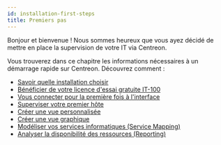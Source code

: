 ```yaml
---
id: installation-first-steps
title: Premiers pas
---
```


Bonjour et bienvenue ! Nous sommes heureux que vous ayez décidé de mettre en place la
supervision de votre IT via Centreon.

Vous trouverez dans ce chapitre les informations nécessaires à un démarrage rapide sur Centreon. Découvrez comment :

* [Savoir quelle installation choisir](which-install.md)
* [Bénéficier de votre licence d'essai gratuite IT-100](it100.md)
* [Vous connecter pour la première fois à l'interface](interface.md)
* [Superviser votre premier hôte](first-supervision.md)
* [Créer une vue personnalisée](create-custom-view.md)
* [Créer une vue graphique](create-graphical-view.md)
* [Modéliser vos services informatiques (Service Mapping)](model-it-services.md)
* [Analyser la disponibilité des ressources (Reporting)](analyze-resources-availability.md)
